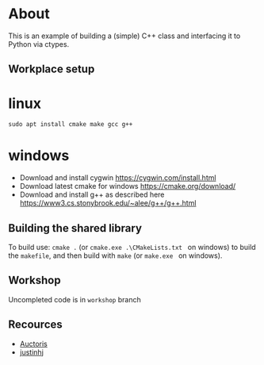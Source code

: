 # About

This is an example of building a (simple) C++ class and interfacing it to Python via ctypes.

## Workplace setup
# linux
`sudo apt install cmake make gcc g++`

# windows

  - Download and install cygwin https://cygwin.com/install.html
  - Download latest cmake for windows https://cmake.org/download/
  - Download and install g++ as described here https://www3.cs.stonybrook.edu/~alee/g++/g++.html

  
## Building the shared library

To build use:
`cmake .` (or `cmake.exe .\CMakeLists.txt ` on windows) to build the `makefile`, and then build with `make` (or `make.exe ` on windows).

## Workshop

Uncompleted code is in `workshop` branch

## Recources

* [Auctoris](https://github.com/Auctoris/ctypes_demo)
* [justinhj](https://github.com/justinhj/astar-algorithm-cpp)
